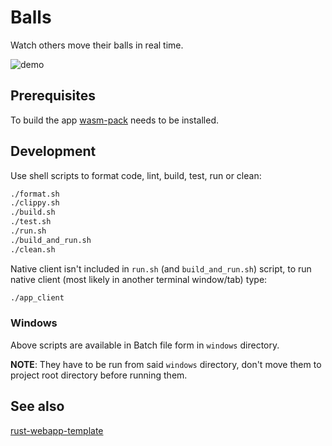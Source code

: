 # Balls

Watch others move their balls in real time.

![demo](https://i.imgur.com/QbH0smn.gif)

## Prerequisites

To build the app [wasm-pack](https://rustwasm.github.io/wasm-pack) needs to be installed.

## Development

Use shell scripts to format code, lint, build, test, run or clean:

```bash
./format.sh
./clippy.sh
./build.sh
./test.sh
./run.sh
./build_and_run.sh
./clean.sh
```

Native client isn't included in `run.sh` (and `build_and_run.sh`) script,
to run native client (most likely in another terminal window/tab) type:

```bash
./app_client
```

### Windows 

Above scripts are available in Batch file form in `windows` directory.

**NOTE**: They have to be run from said `windows` directory, don't move them to project root directory before running them.

## See also

[rust-webapp-template](https://github.com/zduny/rust-webapp-template)
